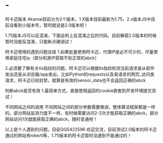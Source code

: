 # -​
阿卡迈版本
Akamai目前分为2个版本，1.X版本目前最新为1.75，2.x版本JS中目前没看到小版本号，暂时就说是2.0版本吧！

1.75版本JS可以反混淆，下面会附上反混淆之后的代码。目前解密2.0版本的时候暂时没能反混淆，只能断点硬调试！

阿卡迈使用的遇到问题总结
1.如果批量使用阿卡迈，代理IP是必不可少的，尽量使用家庭住宅ip（部分机房IP获取不到正常的abck）

2.必须要了解有关tls指纹的问题，阿卡迈可以根据tls指纹检测当前请求是从软件发出还是从浏览器/app发出。比如Python的requests以及易语言的网页_访问类请求，阿卡迈已经封禁，就算是有效的sensor_data也不会返回正确的abck

判断abck是否有效
1.最简单方式，直接使用返回的cookie嵌套到开发环境提交测试！

不同网站之间的调用
不同网站之间的部分参数需要微调，整体算法框架都是一样的。部分网站监测力度不一样，有时候需要访问2-3次才能获取正确的abck，部分网站访问1次就能获取正确的abck，随时变通吧！

以上是个人遇到的问题，目前QQ5422596 欢迎交流，目前测试2.0版本的阿卡迈通过的网站有nike/ti等，1.75版本的阿卡迈暂时没遇到不能通过的！



​
